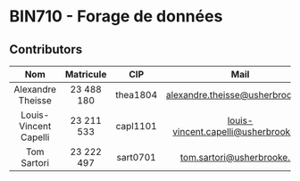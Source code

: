 # BIN710 - Forage de données

## Contributors

|          Nom          | Matricule  |   CIP    |                                        Mail                                         |
|:---------------------:|:----------:|:--------:|:-----------------------------------------------------------------------------------:|
|   Alexandre Theisse   | 23 488 180 | thea1804 |     [alexandre.theisse@usherbrooke.ca](mailto:alexandre.theisse@usherbrooke.ca)     |
| Louis-Vincent Capelli | 23 211 533 | capl1101 | [louis-vincent.capelli@usherbrooke.ca](mailto:louis-vincent.capelli@usherbrooke.ca) |
|      Tom Sartori      | 23 222 497 | sart0701 |           [tom.sartori@usherbrooke.ca](mailto:tom.sartori@usherbrooke.ca)           |
